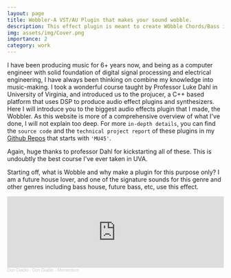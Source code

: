 ```yaml
---
layout: page
title: Wobbler-A VST/AU Plugin that makes your sound wobble.
description: This effect plugin is meant to create WObble Chords/Bass in music.
img: assets/img/Cover.png
importance: 2
category: work
---
```


I have been producing music for 6+ years now, and being as a computer engineer with solid foundation of digital signal processing and electrical engineering, I have always been thinking on combine my knowledge into music-making.
I took a wonderful course taught by Professor Luke Dahl in University of Virginia, and introduced us to the projucer, a C++ based platform that uses DSP to produce audio effect plugins and synthesizers.
Here I will introduce you to the biggest audio effects plugin that I made, the Wobbler. As this website is more of a comprehensive overview of what I've done, I will not explain too deep. For more `in-depth details`, you can find the `source code` and the `technical project report` of these plugins in my [Github Repos](http://github.com/tristar10) that starts with `'MU45'`.

Again, huge thanks to professor Dahl for kickstarting all of these. This is undoubtly the best course I've ever taken in UVA.

Starting off, what is Wobble and why make a plugin for this purpose only? I am a future house lover, and one of the signature sounds for this genre and other genres including bass house, future bass, etc, use this effect.

<html lang="en">
<head>
    <meta charset="UTF-8">
    <script src="https://w.soundcloud.com/player/api.js" type="text/javascript"></script>
</head>
<body>
  <iframe width="100%" height="166" scrolling="no" frameborder="no" allow="autoplay" src="https://w.soundcloud.com/player/?url=https%3A//api.soundcloud.com/tracks/334196027&color=%23525764&auto_play=false&hide_related=false&show_comments=true&show_user=true&show_reposts=false&show_teaser=true"></iframe><div style="font-size: 10px; color: #cccccc;line-break: anywhere;word-break: normal;overflow: hidden;white-space: nowrap;text-overflow: ellipsis; font-family: Interstate,Lucida Grande,Lucida Sans Unicode,Lucida Sans,Garuda,Verdana,Tahoma,sans-serif;font-weight: 100;"><a href="https://soundcloud.com/dondiablo" title="Don Diablo" target="_blank" style="color: #cccccc; text-decoration: none;">Don Diablo</a> · <a href="https://soundcloud.com/dondiablo/momentum" title="Don Diablo - Momentum" target="_blank" style="color: #cccccc; text-decoration: none;">Don Diablo - Momentum</a></div>
    <script src="https://w.soundcloud.com/player/api.js" type="text/javascript"></script>
    <script type="text/javascript">
    (function(){
      var widgetIframe = document.getElementById('sc-widget'),
          widget       = SC.Widget(widgetIframe);

      widget.bind(SC.Widget.Events.READY, function() {
        widget.bind(SC.Widget.Events.PLAY, function() {
          // get information about currently playing sound
          widget.getCurrentSound(function(currentSound) {
            console.log('sound ' + currentSound.get('') + 'began to play');
          });
        });
        // get current level of volume
        widget.getVolume(function(volume) {
          console.log('current volume value is ' + volume);
        });
        // set new volume level
        widget.setVolume(50);
        // get the value of the current position
      });
    }());
    </script>
</body>

<div class="row">
    <div class="col-sm-4 mt-3 mt-md-0">
        {% include figure.liquid loading="eager" path="assets/img/EQ.png" title="example image" class="img-fluid rounded z-depth-1" zoomable=true %}
    </div>
    <div class="col-sm-8 mt-3 mt-md-0">
        {% include figure.liquid loading="eager" path="assets/img/EQSFD.png" title="example image" class="img-fluid rounded z-depth-1" zoomable=true %}
    </div>
</div>
<div class="caption">
    Above are the GUI and the signal flow diagram of the EQ Plugin.
</div>

Here's a clip that I use the plugin in production: In this track, the chorus is bass boosted using the low shelf below 100Hz, and a sweeping effect is created in the chorus using a notch boost combined with an automation curve.

<div class="row">
    <div class="col-sm mt-3 mt-md-0">
    </div>
    <div class="col-sm mt-3 mt-md-0">
            {% include audio.liquid path="assets/audio/EQ.wav" controls=true %}
    </div>
    <div class="col-sm mt-3 mt-md-0">
    </div>
</div>




This is a Chorous plugin that produces a "Chorous" effect on a signal. This is by using a comb filter and a slight delay to create a "stack" of sound that simlate multiple people singing, or multiple instruments playing, etc. Again, I have given the user full control of the parameters. It is worth mentioning that the two dB sliders are actual linear dB gain, rather than a traditional exponential gain.

<div class="row">
    <div class="col-sm-9 mt-3 mt-md-0">
        {% include figure.liquid loading="eager" path="assets/img/ChorousSFD.png" title="example image" class="img-fluid rounded z-depth-1" zoomable=true %}
    </div>
    <div class="col-sm-3 mt-3 mt-md-0">
        {% include figure.liquid loading="eager" path="assets/img/Chorous.png" title="example image" class="img-fluid rounded z-depth-1" zoomable=true %}
    </div>
</div>
<div class="caption">
    Above are the GUI and the signal flow diagram of the chorous Plugin.
</div>

This was my first time messing with a custom background so I went nuts on it and picked the most brainrot picture I could find in my album.

Here's a clip that I use the plugin in production: I used the chorus in my vocal. In the first part of the chorus, I cranked up the effects, so it feels like there is a vocal backing at a smaller volume sing from behind. Then, in the first part of the instrumental, I turn down the intensity of the vocal track, since now it is a vox instrument, and playing very quietly from behind. I don’t want to increase the burden of mixing, so I temporarily turned down the intensity. But, on the second part of the instrumental, I pushed the vox to a higher volume so it’s now a supplement of the leading instrument. Therefore, I turned the intensity back up, so it now sounds more spatial. Even though the parameters of the two parts that implemented the chorus are pretty much the same, they are for different purposes.

<div class="row">
    <div class="col-sm mt-3 mt-md-0">
    </div>
    <div class="col-sm mt-3 mt-md-0">
            {% include audio.liquid path="assets/audio/Chorous.mp3" controls=true %}
    </div>
    <div class="col-sm mt-3 mt-md-0">
    </div>
</div>




This is a delay plugin that is supposed to create a delay effect, which is similar to what is perceived as echoes. The user have the ability to control the decay time, feedback strength, wet and dry gain, as well as a built in low pass filter. The user can also enter the BPM and select the presets that I found most useful.

<div class="row">
    <div class="col-sm mt-3 mt-md-0">
    </div>
    <div class="col-sm mt-3 mt-md-0">
    </div>
    <div class="col-sm mt-3 mt-md-0">
        {% include figure.liquid loading="eager" path="assets/img/Delay.png" title="example image" class="img-fluid rounded z-depth-1" zoomable=true %}
    </div>
    <div class="col-sm mt-3 mt-md-0">
    </div>
    <div class="col-sm mt-3 mt-md-0">
    </div>
</div>

<div class="caption">
    Above is the GUI of the delay Plugin.
</div>

The ecological example is where I used the delay in my most used scenario: mixing vocals. In this song (I also made the instrumental part), the first intro vocals, with the low pass enabled, had a ¼ delay. All the rest of the vocals are dry vocals, which I used my delay effect and stock reverb with around 25% sends to create wet, mixed vocals. I also added the delay to my rhythm guitar track, which is a common pracEce in playing/mixing the guitar. I would say I prefer this delay over my big, fat, over complicated stock delay plugin. Since I compose with my tiny laptop, my screen space is saved with this small plugin, and it has all the features I need.

<div class="row">
    <div class="col-sm mt-3 mt-md-0">
    </div>
    <div class="col-sm mt-3 mt-md-0">
            {% include audio.liquid path="assets/audio/Delay.wav" controls=true %}
    </div>
    <div class="col-sm mt-3 mt-md-0">
    </div>
</div>
